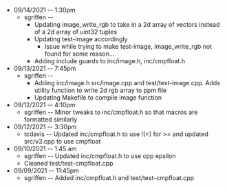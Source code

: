 - 09/14/2021 -- 1:30pm
	- sgriffen --
		- Updating image_write_rgb to take in a 2d array of vectors instead of a 2d array of uint32 tuples
		- Updating test-image accordingly
			- Issue while trying to make test-image, image_write_rgb not found for some reason...
		- Adding include guards to inc/image.h, inc/cmpfloat.h
- 09/13/2021 -- 7:45pm
	- sgriffen -- 
		- Adding inc/image.h src/image.cpp and test/test-image.cpp. Adds utility function to write 2d rgb array to ppm file
		- Updating Makefile to compile image function
- 09/12/2021 -- 4:10pm
	- sgriffen -- Minor tweaks to inc/cmpfloat.h so that macros are formatted similarly
- 09/12/2021 -- 3:30pm
	- tcdavis -- Updated inc/cmpfloat.h to use !(<) for >= and updated src/v3.cpp to use cmpfloat
- 09/10/2021 -- 1:45 am
	- sgriffen -- Updated inc/cmpfloat.h to use cpp epsilon
	- Cleaned test/test-cmpfloat.cpp
- 09/09/2021 -- 11:45pm
	- sgriffen -- Added inc/cmpfloat.h and test/test-cmpfloat.cpp